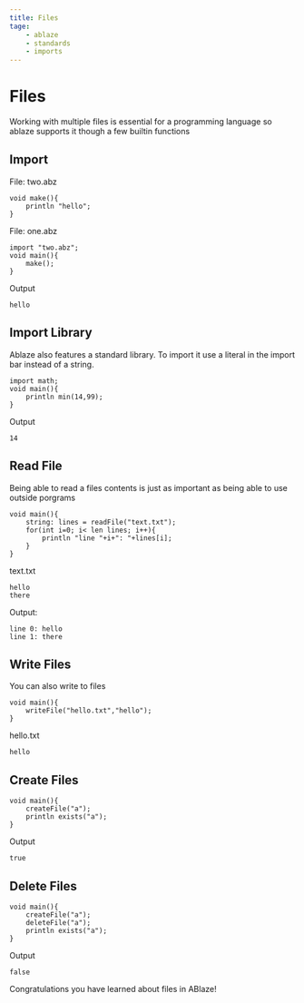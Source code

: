 ```yaml
---
title: Files
tage:
    - ablaze 
    - standards
    - imports
---
```

# Files
Working with multiple files is essential for a programming language so ablaze supports it though a few builtin functions
## Import
File: two.abz
```
void make(){
    println "hello";
}
```
File: one.abz
```
import "two.abz";
void main(){
    make();
}
```
Output
```
hello
```
## Import Library
Ablaze also features a standard library. To import it use a literal in the import bar instead of a string.
```
import math;
void main(){
    println min(14,99);
}
```
Output
```
14
```
## Read File
Being able to read a files contents is just as important as being able to use outside porgrams
```
void main(){
    string: lines = readFile("text.txt");
    for(int i=0; i< len lines; i++){
        println "line "+i+": "+lines[i];
    }
}
```
text.txt
```
hello
there 
```
Output:
```
line 0: hello
line 1: there 
```
## Write Files
You can also write to files
```
void main(){
    writeFile("hello.txt","hello");
}
```
hello.txt
```
hello
```
## Create Files
```
void main(){
    createFile("a");
    println exists("a");
}
```
Output
```
true
```
## Delete Files
```
void main(){
    createFile("a");
    deleteFile("a");
    println exists("a");
}
```
Output
```
false
```
Congratulations you have learned about files in ABlaze!